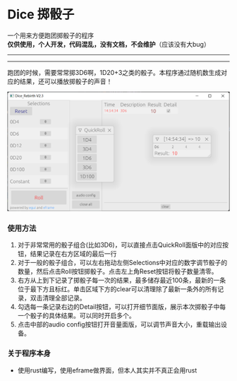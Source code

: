 # Dice 掷骰子
一个用来方便跑团掷骰子的程序  
**仅供使用，个人开发，代码混乱，没有文档，不会维护**（应该没有大bug）
****
___
跑团的时候，需要常常掷3D6啊，1D20+3之类的骰子。本程序通过随机数生成对应的结果，还可以播放掷骰子的声音！

![img.png](img.png)

### 使用方法
1. 对于非常常用的骰子组合(比如3D6)，可以直接点击QuickRoll面版中的对应按钮，结果记录在右方区域的最后一行
2. 对于一般的骰子组合，可以左右拖动左侧Selections中对应的数字调节骰子的数量，然后点击Roll按钮掷骰子。点击左上角Reset按钮将骰子数量清零。
3. 右方从上到下记录了掷骰子每一次的结果，最多储存最近100条，最新的一条位于最下方且标红。单击区域下方的clear可以清理除了最新一条外的所有记录，双击清理全部记录。
4. 勾选每一条记录右边的Detail按钮，可以打开细节面版，展示本次掷骰子中每一个骰子的具体结果。可以同时开启多个。 
5. 点击中部的audio config按钮打开音量面版，可以调节声音大小，重载输出设备。

### 关于程序本身

+ 使用rust编写，使用eframe做界面，但本人其实并不真正会用rust